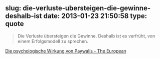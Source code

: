slug: die-verluste-ubersteigen-die-gewinne-deshalb-ist
date: 2013-01-23 21:50:58
type: quote
---

> Die Verluste übersteigen die Gewinne. Deshalb ist es verfrüht, von einem Erfolgsmodell zu sprechen.

[Die psychologische Wirkung von Paywalls - The European](http://www.theeuropean.de/jonathan-cook/5738-die-psychologische-wirkung-von-paywalls)
